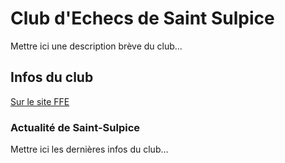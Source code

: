 # Club d'Echecs de Saint Sulpice

Mettre ici une description brève du club...

## Infos du club


<a href="http://www.echecs.asso.fr/FicheClub.aspx?Ref=3077">Sur le site FFE</a>


### Actualité de Saint-Sulpice

Mettre ici les dernières infos du club...

